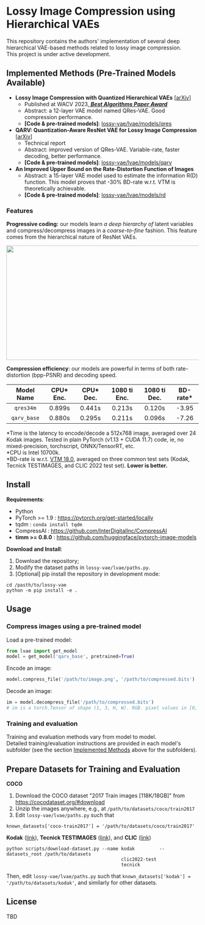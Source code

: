 # Lossy Image Compression using Hierarchical VAEs

This repository contains the authors' implementation of several deep hierarchical VAE-based methods related to lossy image compression. \
This project is under active development.

## Implemented Methods (Pre-Trained Models Available)
- **Lossy Image Compression with Quantized Hierarchical VAEs** [[arXiv](https://arxiv.org/abs/2208.13056)]
    - Published at WACV 2023,[ ***Best Algorithms Paper Award***](https://wacv2023.thecvf.com/node/174)
    - Abstract: a 12-layer VAE model named QRes-VAE. Good compression performance.
    - **[Code & pre-trained models]**: [lossy-vae/lvae/models/qres](lvae/models/qresvae)
- **QARV: Quantization-Aware ResNet VAE for Lossy Image Compression** [[arXiv](https://arxiv.org/abs/2302.08899)]
    - Technical report
    - Abstract: improved version of QRes-VAE. Variable-rate, faster decoding, better performance.
    - **[Code & pre-trained models]**: [lossy-vae/lvae/models/qarv](lvae/models/qarv)
- **An Improved Upper Bound on the Rate-Distortion Function of Images**
    - Abstract: a 15-layer VAE model used to estimate the information R(D) function. This model proves that -30% BD-rate w.r.t. VTM is theoretically achievable.
    - **[Code & pre-trained models]**: [lossy-vae/lvae/models/rd](lvae/models/rd)

### Features
**Progressive coding:** our models learn *a deep hierarchy of* latent variables and compress/decompress images in a *coarse-to-fine* fashion. This feature comes from the hierarchical nature of ResNet VAEs.
<p align="center">
  <img src="https://user-images.githubusercontent.com/24869582/187014268-405851e8-b8a5-47e3-b28d-7b5d4ac20316.png" width="756" height="300">
</p>

**Compression efficiency**: our models are powerful in terms of both rate-distortion (bpp-PSNR) and decoding speed.

<div align="center">

|  Model Name | CPU* Enc. | CPU* Dec. | 1080 ti Enc. | 1080 ti Dec. | BD-rate* |
|:-----------:|:---------:|:---------:|:------------:|:------------:|:--------:|
|  `qres34m`  |   0.899s  |   0.441s  |    0.213s    |    0.120s    |   -3.95  |
| `qarv_base` |   0.880s  |   0.295s  |    0.211s    |    0.096s    |   -7.26  |

</div>

*Time is the latency to encode/decode a 512x768 image, averaged over 24 Kodak images. Tested in plain PyTorch (v1.13 + CUDA 11.7) code, ie, no mixed-precision, torchscript, ONNX/TensorRT, etc. \
*CPU is Intel 10700k. \
*BD-rate is w.r.t. [VTM 18.0](https://vcgit.hhi.fraunhofer.de/jvet/VVCSoftware_VTM/-/tree/VTM-18.0), averaged on three common test sets (Kodak, Tecnick TESTIMAGES, and CLIC 2022 test set). **Lower is better.**


## Install
**Requirements**:
- Python
- PyTorch >= 1.9 : https://pytorch.org/get-started/locally
- tqdm : `conda install tqdm`
- CompressAI : https://github.com/InterDigitalInc/CompressAI
- **timm >= 0.8.0** : https://github.com/huggingface/pytorch-image-models

**Download and Install**:
1. Download the repository;
2. Modify the dataset paths in `lossy-vae/lvae/paths.py`.
3. [Optional] pip install the repository in development mode:
```
cd /pasth/to/lossy-vae
python -m pip install -e .
```


## Usage
### Compress images using a pre-trained model
Load a pre-trained model:
```python
from lvae import get_model
model = get_model('qarv_base', pretrained=True)
```

Encode an image:
```python
model.compress_file('/path/to/image.png', '/path/to/compressed.bits')
```

Decode an image:
```python
im = model.decompress_file('/path/to/compressed.bits')
# im is a torch.Tensor of shape (1, 3, H, W). RGB. pixel values in [0, 1].
```

### Training and evaluation
Training and evaluation methods vary from model to model. \
Detailed training/evaluation instructions are provided in each model's subfolder (see the section [Implemented Methods](#implemented-methods---pre-trained-models-available) above for the subfolders).


## Prepare Datasets for Training and Evaluation
**COCO**
1. Download the COCO dataset "2017 Train images [118K/18GB]" from https://cocodataset.org/#download
2. Unzip the images anywhere, e.g., at `/path/to/datasets/coco/train2017`
3. Edit `lossy-vae/lvae/paths.py` such that
```
known_datasets['coco-train2017'] = '/path/to/datasets/coco/train2017'
```

**Kodak** ([link](http://r0k.us/graphics/kodak)),
**Tecnick TESTIMAGES** ([link](https://testimages.org/)),
and **CLIC** ([link](http://compression.cc/))
```
python scripts/download-dataset.py --name kodak         --datasets_root /path/to/datasets
                                          clic2022-test
                                          tecnick
```
Then, edit `lossy-vae/lvae/paths.py` such that `known_datasets['kodak'] = '/path/to/datasets/kodak'`, and similarly for other datasets.


## License
TBD
